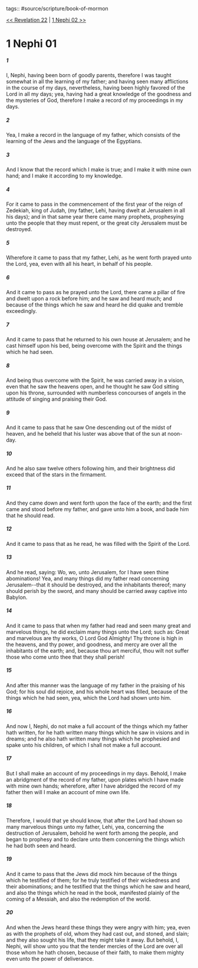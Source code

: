 tags:: #source/scripture/book-of-mormon

[<< Revelation 22](source/scripture/new-testament/27_Revelation/Revelation_22.md) | [1 Nephi 02 >>](SCRIPTURES/source/scripture/book-of-mormon/01_1_Nephi/1_Nephi_02.md)

# 1 Nephi 01

##### 1

I, Nephi, having been born of goodly parents, therefore I was taught somewhat in all the learning of my father; and having seen many afflictions in the course of my days, nevertheless, having been highly favored of the Lord in all my days; yea, having had a great knowledge of the goodness and the mysteries of God, therefore I make a record of my proceedings in my days.

##### 2

Yea, I make a record in the language of my father, which consists of the learning of the Jews and the language of the Egyptians.

##### 3

And I know that the record which I make is true; and I make it with mine own hand; and I make it according to my knowledge.

##### 4

For it came to pass in the commencement of the first year of the reign of Zedekiah, king of Judah, (my father, Lehi, having dwelt at Jerusalem in all his days); and in that same year there came many prophets, prophesying unto the people that they must repent, or the great city Jerusalem must be destroyed.

##### 5

Wherefore it came to pass that my father, Lehi, as he went forth prayed unto the Lord, yea, even with all his heart, in behalf of his people.

##### 6

And it came to pass as he prayed unto the Lord, there came a pillar of fire and dwelt upon a rock before him; and he saw and heard much; and because of the things which he saw and heard he did quake and tremble exceedingly.

##### 7

And it came to pass that he returned to his own house at Jerusalem; and he cast himself upon his bed, being overcome with the Spirit and the things which he had seen.

##### 8

And being thus overcome with the Spirit, he was carried away in a vision, even that he saw the heavens open, and he thought he saw God sitting upon his throne, surrounded with numberless concourses of angels in the attitude of singing and praising their God.

##### 9

And it came to pass that he saw One descending out of the midst of heaven, and he beheld that his luster was above that of the sun at noon-day.

##### 10

And he also saw twelve others following him, and their brightness did exceed that of the stars in the firmament.

##### 11

And they came down and went forth upon the face of the earth; and the first came and stood before my father, and gave unto him a book, and bade him that he should read.

##### 12

And it came to pass that as he read, he was filled with the Spirit of the Lord.

##### 13

And he read, saying: Wo, wo, unto Jerusalem, for I have seen thine abominations! Yea, and many things did my father read concerning Jerusalem--that it should be destroyed, and the inhabitants thereof; many should perish by the sword, and many should be carried away captive into Babylon.

##### 14

And it came to pass that when my father had read and seen many great and marvelous things, he did exclaim many things unto the Lord; such as: Great and marvelous are thy works, O Lord God Almighty! Thy throne is high in the heavens, and thy power, and goodness, and mercy are over all the inhabitants of the earth; and, because thou art merciful, thou wilt not suffer those who come unto thee that they shall perish!

##### 15

And after this manner was the language of my father in the praising of his God; for his soul did rejoice, and his whole heart was filled, because of the things which he had seen, yea, which the Lord had shown unto him.

##### 16

And now I, Nephi, do not make a full account of the things which my father hath written, for he hath written many things which he saw in visions and in dreams; and he also hath written many things which he prophesied and spake unto his children, of which I shall not make a full account.

##### 17

But I shall make an account of my proceedings in my days. Behold, I make an abridgment of the record of my father, upon plates which I have made with mine own hands; wherefore, after I have abridged the record of my father then will I make an account of mine own life.

##### 18

Therefore, I would that ye should know, that after the Lord had shown so many marvelous things unto my father, Lehi, yea, concerning the destruction of Jerusalem, behold he went forth among the people, and began to prophesy and to declare unto them concerning the things which he had both seen and heard.

##### 19

And it came to pass that the Jews did mock him because of the things which he testified of them; for he truly testified of their wickedness and their abominations; and he testified that the things which he saw and heard, and also the things which he read in the book, manifested plainly of the coming of a Messiah, and also the redemption of the world.

##### 20

And when the Jews heard these things they were angry with him; yea, even as with the prophets of old, whom they had cast out, and stoned, and slain; and they also sought his life, that they might take it away. But behold, I, Nephi, will show unto you that the tender mercies of the Lord are over all those whom he hath chosen, because of their faith, to make them mighty even unto the power of deliverance.
